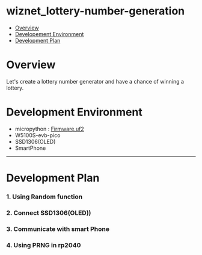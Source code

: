 # wiznet_lottery-number-generation


- [Overview](#overview)
- [Developement Environment](#development-environment)
- [Development Plan](#development-plan)


# Overview
  Let's create a lottery number generator and have a chance of winning a lottery.

# Development Environment
  - micropython : [Firmware.uf2](https://github.com/Wiznet/RP2040-HAT-MicroPython/releases)
  - W5100S-evb-pico
  - SSD1306(OLED)
  - SmartPhone
------------------------------------------------------------
# Development Plan

### 1. Using Random function 
### 2. Connect SSD1306(OLED))
### 3. Communicate with smart Phone
### 4. Using PRNG in rp2040

